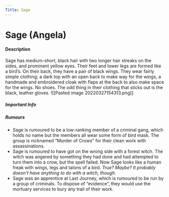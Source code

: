 ```yaml
---
Title: Sage
---
```

# Sage (Angela)
#### Description
Sage has medium-short, black hair with two longer hair streaks on the sides, and prominent yellow eyes. Their feet and lower legs are formed like a bird’s. On their back, they have a pair of black wings. They wear fairly simple clothing; a dark top with an open back to make way for the wings, a handmade and embroidered cloak with flaps at the back to also make space for the wings. No shoes. The odd thing in their clothing that sticks out is the black, leather gloves.
![[Pasted image 20220327154313.png]]


##### Important Info


##### Rumours
- Sage is rumoured to be a low-ranking member of a criminal gang, which holds no name but the members all wear some form of bird mask. The group is nicknamed “Murder of Crows” for their clean work with assassinations.
- Sage is rumoured to have got on the wrong side with a forest witch. The witch was angered by something they had done and had attempted to turn them into a crow, but the spell failed. Now Sage looks like a human freak with wings, legs and talons of a bird. _True? Maybe? It probably doesn't have anything to do with a witch, though._
- Sage was an apprentice at Last Journey, which is rumoured to be run by a group of criminals. To dispose of “evidence”, they would use the mortuary services to bury any trail of their work.